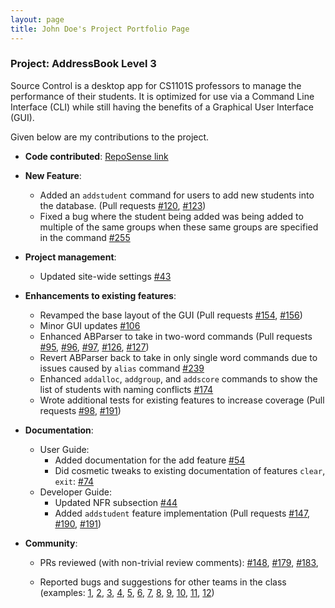 ```yaml
---
layout: page
title: John Doe's Project Portfolio Page
---
```


### Project: AddressBook Level 3

Source Control is a desktop app for CS1101S professors to manage the performance of their students. It is optimized for use via a Command Line Interface (CLI) while still having the benefits of a Graphical User Interface (GUI).

Given below are my contributions to the project.

* **Code contributed**: [RepoSense link](https://nus-cs2103-ay2122s1.github.io/tp-dashboard/?search=&sort=groupTitle&sortWithin=title&since=2021-09-17&timeframe=commit&mergegroup=&groupSelect=groupByRepos&breakdown=false&tabOpen=true&tabType=authorship&tabAuthor=leonghongfai&tabRepo=AY2122S1-CS2103T-W08-2%2Ftp%5Bmaster%5D&authorshipIsMergeGroup=false&authorshipFileTypes=docs~functional-code~test-code~other&authorshipIsBinaryFileTypeChecked=false)


* **New Feature**:
    * Added an `addstudent` command for users to add new students into the database. (Pull requests
      [\#120](https://github.com/AY2122S1-CS2103T-W08-2/tp/pull/120),
      [\#123](https://github.com/AY2122S1-CS2103T-W08-2/tp/pull/123))
    * Fixed a bug where the student being added was being added to multiple of the same groups when these same groups are specified in the command
      [\#255](https://github.com/AY2122S1-CS2103T-W08-2/tp/pull/255)


* **Project management**:
    * Updated site-wide settings
      [\#43](https://github.com/AY2122S1-CS2103T-W08-2/tp/pull/43)


* **Enhancements to existing features**:
    * Revamped the base layout of the GUI (Pull requests
      [\#154](https://github.com/AY2122S1-CS2103T-W08-2/tp/pull/154),
      [\#156](https://github.com/AY2122S1-CS2103T-W08-2/tp/pull/156))
    * Minor GUI updates
      [\#106](https://github.com/AY2122S1-CS2103T-W08-2/tp/pull/106)
    * Enhanced ABParser to take in two-word commands (Pull requests
      [\#95](https://github.com/AY2122S1-CS2103T-W08-2/tp/pull/95),
      [\#96](https://github.com/AY2122S1-CS2103T-W08-2/tp/pull/96),
      [\#97](https://github.com/AY2122S1-CS2103T-W08-2/tp/pull/97),
      [\#126](https://github.com/AY2122S1-CS2103T-W08-2/tp/pull/126),
      [\#127](https://github.com/AY2122S1-CS2103T-W08-2/tp/pull/127))
    * Revert ABParser back to take in only single word commands due to issues caused by `alias` command
      [\#239](https://github.com/AY2122S1-CS2103T-W08-2/tp/pull/239)
    * Enhanced `addalloc`, `addgroup`, and `addscore` commands to show the list of students with naming conflicts
      [\#174](https://github.com/AY2122S1-CS2103T-W08-2/tp/pull/174)
    * Wrote additional tests for existing features to increase coverage (Pull requests
      [\#98](https://github.com/AY2122S1-CS2103T-W08-2/tp/pull/98),
      [\#191](https://github.com/AY2122S1-CS2103T-W08-2/tp/pull/191))


* **Documentation**:
    * User Guide:
        * Added documentation for the add feature [\#54](https://github.com/AY2122S1-CS2103T-W08-2/tp/pull/54)
        * Did cosmetic tweaks to existing documentation of features `clear`, `exit`: [\#74]()
    * Developer Guide:
        * Updated NFR subsection [\#44](https://github.com/AY2122S1-CS2103T-W08-2/tp/pull/44)
        * Added `addstudent` feature implementation (Pull requests
          [\#147](https://github.com/AY2122S1-CS2103T-W08-2/tp/pull/147),
          [\#190](https://github.com/AY2122S1-CS2103T-W08-2/tp/pull/190),
          [\#191](https://github.com/AY2122S1-CS2103T-W08-2/tp/pull/191))


* **Community**:
    * PRs reviewed (with non-trivial review comments):
      [\#148](https://github.com/AY2122S1-CS2103T-W08-2/tp/pull/148),
      [\#179](https://github.com/AY2122S1-CS2103T-W08-2/tp/pull/179),
      [\#183](https://github.com/AY2122S1-CS2103T-W08-2/tp/pull/183),

    * Reported bugs and suggestions for other teams in the class
      (examples:
      [1](https://github.com/AY2122S1-CS2103-F10-2/tp/issues/111),
      [2](https://github.com/AY2122S1-CS2103-F10-2/tp/issues/112),
      [3](https://github.com/AY2122S1-CS2103-F10-2/tp/issues/118),
      [4](https://github.com/AY2122S1-CS2103-F10-2/tp/issues/119),
      [5](https://github.com/AY2122S1-CS2103-F10-2/tp/issues/121),
      [6](https://github.com/AY2122S1-CS2103-F10-2/tp/issues/127),
      [7](https://github.com/AY2122S1-CS2103-F10-2/tp/issues/134),
      [8](https://github.com/AY2122S1-CS2103-F10-2/tp/issues/135),
      [9](https://github.com/AY2122S1-CS2103-F10-2/tp/issues/163),
      [10](https://github.com/AY2122S1-CS2103-F10-2/tp/issues/140),
      [11](https://github.com/AY2122S1-CS2103-F10-2/tp/issues/142),
      [12](https://github.com/AY2122S1-CS2103-F10-2/tp/issues/144))
